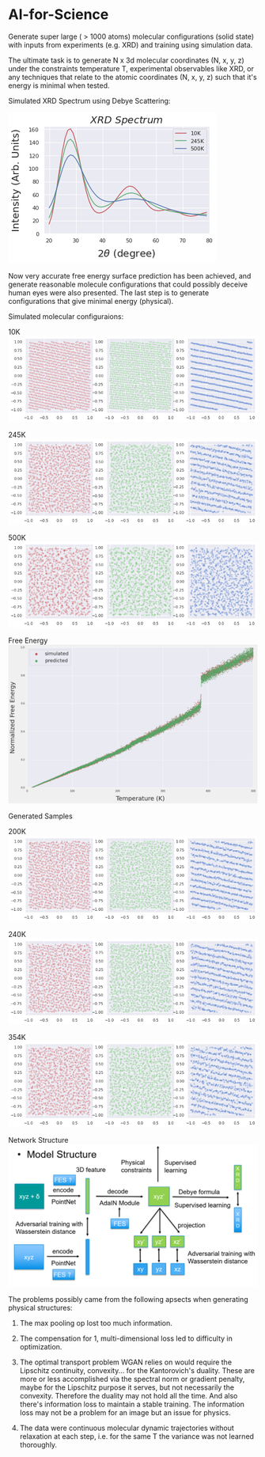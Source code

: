 # AI-for-Science

Generate super large ( > 1000 atoms) molecular configurations (solid state) with inputs from experiments (e.g. XRD) and training using simulation data.

The ultimate task is to generate N x 3d molecular coordinates (N, x, y, z) under the constraints temperature T, experimental observables like XRD, or any techniques that relate to the atomic coordinates (N, x, y, z) such that it's energy is minimal when tested.

Simulated XRD Spectrum using Debye Scattering:

![XRD](./FES/pic/xrd.png)

Now very accurate free energy surface prediction has been achieved, and generate reasonable molecule configurations that could possibly deceive human eyes were also presented. The last step is to generate configurations that give minimal energy (physical).

Simulated molecular configuraions:

10K
![XRD](./FES/pic/10K.png)

245K
![XRD](./FES/pic/245K.png)

500K
![XRD](./FES/pic/500K.png)


Free Energy
![Free Energy](./FES/pic/FreeEnergy.png)

Generated Samples

200K
![200K](./StyleWGAN/GeneratedSamples/200K.png)

240K
![240K](./StyleWGAN/GeneratedSamples/240K.png)

354K
![354K](./StyleWGAN/GeneratedSamples/354K.png)


Network Structure
![network](./network.png)


The problems possibly came from the following apsects when generating physical structures:

1. The max pooling op lost too much information.

2. The compensation for 1, multi-dimensional loss led to difficulty in optimization.

3. The optimal transport problem WGAN relies on would require the Lipschitz continuity, convexity... for the Kantorovich's duality. These are more or less accomplished via the spectral norm or gradient penalty, maybe for the Lipschitz purpose it serves, but not necessarily the convexity. Therefore the duality may not hold all the time. And also there's information loss to maintain a stable training. The information loss may not be a problem for an image but an issue for physics.

4. The data were continuous molecular dynamic trajectories without relaxation at each step, i.e. for the same T the variance was not learned thoroughly. 
